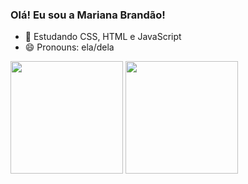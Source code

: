 ### Olá! Eu sou a Mariana Brandão!

- 🌱 Estudando CSS, HTML e JavaScript
- 😄 Pronouns: ela/dela

<div>
  <img height=180px src="https://github-readme-stats.vercel.app/api?username=marianabrgn&show_icons=true&theme=radical">
  <img height=180px src="https://github-readme-stats.vercel.app/api/top-langs/?username=marianabrgn&layout=compact&theme=radical">
</div>
